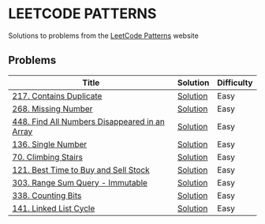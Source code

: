 # LEETCODE PATTERNS

Solutions to problems from the [LeetCode Patterns](https://seanprashad.com/leetcode-patterns/) website

## Problems

| Title                                                                                                                    | Solution                                                                                                      | Difficulty |
|--------------------------------------------------------------------------------------------------------------------------|---------------------------------------------------------------------------------------------------------------|------------|
| [217. Contains Duplicate](https://leetcode.com/problems/contains-duplicate/)                                             | [Solution](https://github.com/GolubevDS/LeetCodePatterns/blob/main/solutions/containsDuplicate/index.js)      | Easy       |
| [268. Missing Number](https://leetcode.com/problems/missing-number/)                                                     | [Solution](https://github.com/GolubevDS/LeetCodePatterns/tree/main/solutions/missingNumber/index.js)          | Easy       |
| [448. Find All Numbers Disappeared in an Array](https://leetcode.com/problems/find-all-numbers-disappeared-in-an-array/) | [Solution](https://github.com/GolubevDS/LeetCodePatterns/blob/main/solutions/findDisappearedNumbers/index.js) | Easy       |
| [136. Single Number](https://leetcode.com/problems/single-number/)                                                       | [Solution](https://github.com/GolubevDS/LeetCodePatterns/blob/main/solutions/singleNumber/index.js)           | Easy       |
| [70. Climbing Stairs](https://leetcode.com/problems/climbing-stairs/)                                                    | [Solution](https://github.com/GolubevDS/LeetCodePatterns/blob/main/solutions/climbStairs/index.js)            | Easy       |
| [121. Best Time to Buy and Sell Stock](https://leetcode.com/problems/best-time-to-buy-and-sell-stock/)                   | [Solution](https://github.com/GolubevDS/LeetCodePatterns/blob/main/solutions/maxProfit/index.js)              | Easy       |
| [303. Range Sum Query - Immutable](https://leetcode.com/problems/range-sum-query-immutable/)                             | [Solution](https://github.com/GolubevDS/LeetCodePatterns/blob/main/solutions/sumRange/index.js)               | Easy       |
| [338. Counting Bits](https://leetcode.com/problems/counting-bits/)                                                       | [Solution](https://github.com/GolubevDS/LeetCodePatterns/blob/main/solutions/countBits/index.js)              | Easy       |
| [141. Linked List Cycle](https://leetcode.com/problems/linked-list-cycle/)                                               | [Solution](https://github.com/GolubevDS/LeetCodePatterns/blob/main/solutions/hasCycle/index.js)               | Easy       |

